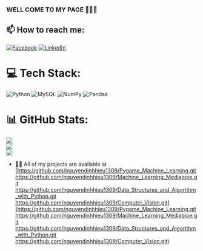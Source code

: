 ### WELL COME TO MY PAGE 👋👋👋


## 📫 How to reach me:
[![Facebook](https://img.shields.io/badge/Facebook-%231877F2.svg?logo=Facebook&logoColor=white)](https://facebook.com/https://www.facebook.com/hieu.130920049) [![LinkedIn](https://img.shields.io/badge/LinkedIn-%230077B5.svg?logo=linkedin&logoColor=white)](https://linkedin.com/in/www.linkedin.com/in/nguyễn-đình-hiếu-818778303) 

# 💻 Tech Stack:
![Python](https://img.shields.io/badge/python-3670A0?style=plastic&logo=python&logoColor=ffdd54) ![MySQL](https://img.shields.io/badge/mysql-%2300000f.svg?style=plastic&logo=mysql&logoColor=white) ![NumPy](https://img.shields.io/badge/numpy-%23013243.svg?style=plastic&logo=numpy&logoColor=white) ![Pandas](https://img.shields.io/badge/pandas-%23150458.svg?style=plastic&logo=pandas&logoColor=white)
# 📊 GitHub Stats:
![](https://github-readme-stats.vercel.app/api?username=nguyendinhhieu1309&theme=dark&hide_border=false&include_all_commits=false&count_private=false)<br/>
![](https://github-readme-streak-stats.herokuapp.com/?user=nguyendinhhieu1309&theme=dark&hide_border=false)<br/>
![](https://github-readme-stats.vercel.app/api/top-langs/?username=nguyendinhhieu1309&theme=dark&hide_border=false&include_all_commits=false&count_private=false&layout=compact)




- 👨‍💻 All of my projects are available at [https://github.com/nguyendinhhieu1309/Pygame_Machine_Learning.git
https://github.com/nguyendinhhieu1309/Machine_Learning_Mediapipe.git https://github.com/nguyendinhhieu1309/Data_Structures_and_Algorithm_with_Python.git https://github.com/nguyendinhhieu1309/Computer_Vision.git](https://github.com/nguyendinhhieu1309/Pygame_Machine_Learning.git https://github.com/nguyendinhhieu1309/Machine_Learning_Mediapipe.git https://github.com/nguyendinhhieu1309/Data_Structures_and_Algorithm_with_Python.git https://github.com/nguyendinhhieu1309/Computer_Vision.git)

